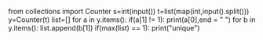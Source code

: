 from collections import Counter
s=int(input())
t=list(map(int,input().split()))
y=Counter(t)
list=[]
for a in y.items():
  if(a[1] != 1):
    print(a[0],end = " ")
for b in y.items():
  list.append(b[1])
if(max(list) == 1):
  print("unique")
